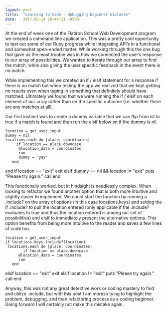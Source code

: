 ```yaml
---
layout: post
title:  "Learning to Code - debugging beginner mistakes"
date:   2017-02-14 20:44:11 -0500
---
```



At the end of week one of the Flatiron School Web Development program we created a command line application. This was a pretty cool opportunity to test out some of our Ruby progress while integrating API’s in a functional and somewhat open-ended matter. While working through this the one bug that gave us the most trouble was in how we connected the user’s response to our array of possibilities. We wanted to iterate through our array to find the match, while also giving the user specific feedback in the event there is no match. 

While implementing this we created an if / elsif statement for a response if there is no match but when testing the app we realized that we kept getting no results even when typing in something that definitely should have matched. Ultimately we found that we were running the if / elsif on each element of our array rather than on the specific outcome (i.e. whether there are any matches at all). 

Our first instinct was to create a dummy variable that we can flip from nil to true if a match is found and then run the elsif below on if the dummy is nil. 
  
	location = get_user_input
	dummy = nil
	locations.each do |place, coordinates|
	     if location == place.downcase
          @location_data = coordinates
          run
          dummy = "yay"
       end
   end
   if location == "exit"
      exit
   elsif dummy == nil && location != "exit"
      puts "Please try again."
      call
	end
   


This functionally worked, but in hindsight is needlessly complex. When looking to refactor we found another option that is both more intuitive and slightly easier to implement. We could start the function by running a .include? on the array of options (in this case locations.keys) and setting the if .include? to pull the location entered (only applicable if the .include? evaluates to true and thus the location entered is among our set of possibilities) and elsif to immediately present the alternative options. This option benefits from being more intuitive to the reader and saves a few lines of code too.

	location = get_user_input
	if locations.keys.include?(location)
     locations.each do |place, coordinates|
	        if location == place.downcase
          @location_data = coordinates
          run
       end
  elsif location == "exit"
      exit
  elsif location != "exit"
      puts "Please try again."
      call
	end

Anyway, this was not any great detective work or coding mastery to find and utilize .include, but with this post I am moreso tying to highlight the problem, debugging, and then refactoring process as a coding beginner. Going forward I will certainly not make this mistake again. 


